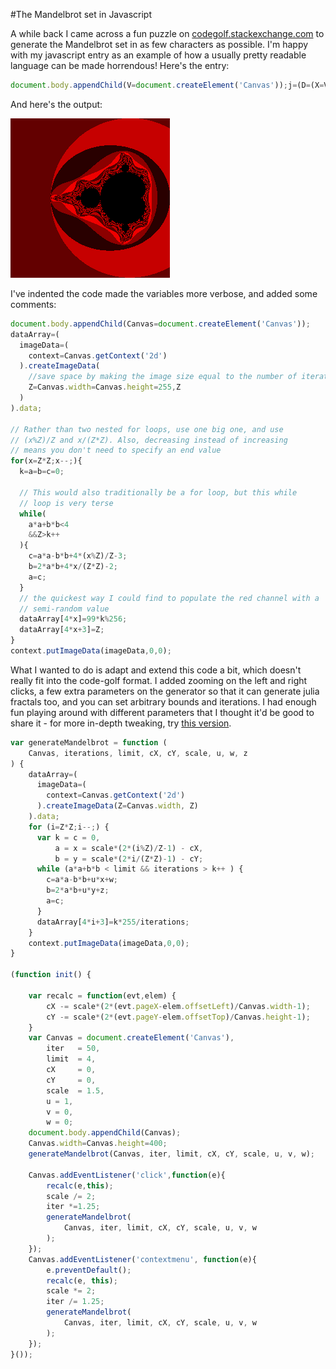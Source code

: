---
---

#The Mandelbrot set in Javascript

A while back I came across a fun puzzle on
[codegolf.stackexchange.com](http://codegolf.stackexchange.com/questions/23423/mandelbrot-image-in-every-language/24080#24080)
to generate the Mandelbrot set in as few characters as possible. I'm happy with
my javascript entry as an example of how a usually pretty readable language can
be made horrendous! Here's the entry:

```js
document.body.appendChild(V=document.createElement('Canvas'));j=(D=(X=V.getContext('2d')).createImageData(Z=V.width=V.height=255,Z)).data;for(x=Z*Z;x--;){k=a=b=c=0;while(a*a+b*b<4&&Z>k++){c=a*a-b*b+4*(x%Z)/Z-3;b=2*a*b+4*x/(Z*Z)-2;a=c;}j[4*x]=99*k%256;j[4*x+3]=Z;}X.putImageData(D,0,0);
```

And here's the output:

![The codegolf version](/img/blog/mandelbrot_codegolf.png)

I've indented the code made the variables more verbose, and added some comments:

```js
document.body.appendChild(Canvas=document.createElement('Canvas'));
dataArray=(
  imageData=(
    context=Canvas.getContext('2d')
  ).createImageData(
    //save space by making the image size equal to the number of iterations
    Z=Canvas.width=Canvas.height=255,Z
  )
).data;

// Rather than two nested for loops, use one big one, and use
// (x%Z)/Z and x/(Z*Z). Also, decreasing instead of increasing
// means you don't need to specify an end value
for(x=Z*Z;x--;){
  k=a=b=c=0;
  
  // This would also traditionally be a for loop, but this while
  // loop is very terse
  while(
    a*a+b*b<4
    &&Z>k++
  ){
    c=a*a-b*b+4*(x%Z)/Z-3;
    b=2*a*b+4*x/(Z*Z)-2;
    a=c;
  }
  // the quickest way I could find to populate the red channel with a
  // semi-random value
  dataArray[4*x]=99*k%256; 
  dataArray[4*x+3]=Z;
}
context.putImageData(imageData,0,0);
```

What I wanted to do is adapt and extend this code a bit, which doesn't really fit
into the code-golf format. I added zooming on the left and right clicks, a few
extra parameters on the generator so that it can generate julia fractals too, and
you can set arbitrary bounds and iterations. I had enough fun playing around with
different parameters that I thought it'd be good to share it - for more in-depth
tweaking, try [this version](http://jsfiddle.net/ali0sha/7Jjex/1/).

<canvas id="mandelbrotCanvas"></canvas>
<script src="/js/mandelbrot.js"></script>

```js
var generateMandelbrot = function (
    Canvas, iterations, limit, cX, cY, scale, u, w, z
) {
    dataArray=(
      imageData=(
        context=Canvas.getContext('2d')
      ).createImageData(Z=Canvas.width, Z)
    ).data;
    for (i=Z*Z;i--;) {
      var k = c = 0,
          a = x = scale*(2*(i%Z)/Z-1) - cX,
          b = y = scale*(2*i/(Z*Z)-1) - cY;
      while (a*a+b*b < limit && iterations > k++ ) {
        c=a*a-b*b+u*x+w;
        b=2*a*b+u*y+z;
        a=c;
      }
      dataArray[4*i+3]=k*255/iterations;
    }
    context.putImageData(imageData,0,0);
}

(function init() {

    var recalc = function(evt,elem) {
        cX -= scale*(2*(evt.pageX-elem.offsetLeft)/Canvas.width-1);
        cY -= scale*(2*(evt.pageY-elem.offsetTop)/Canvas.height-1);
    }
    var Canvas = document.createElement('Canvas'),
        iter   = 50,
        limit  = 4,
        cX     = 0,
        cY     = 0,
        scale  = 1.5,
        u = 1,
        v = 0,
        w = 0;
    document.body.appendChild(Canvas);
    Canvas.width=Canvas.height=400;
    generateMandelbrot(Canvas, iter, limit, cX, cY, scale, u, v, w);
    
    Canvas.addEventListener('click',function(e){
        recalc(e,this);
        scale /= 2;
        iter *=1.25;
        generateMandelbrot(
            Canvas, iter, limit, cX, cY, scale, u, v, w
        );
    });
    Canvas.addEventListener('contextmenu', function(e){
        e.preventDefault();
        recalc(e, this);
        scale *= 2;
        iter /= 1.25;
        generateMandelbrot(
            Canvas, iter, limit, cX, cY, scale, u, v, w
        );
    });
}());
```